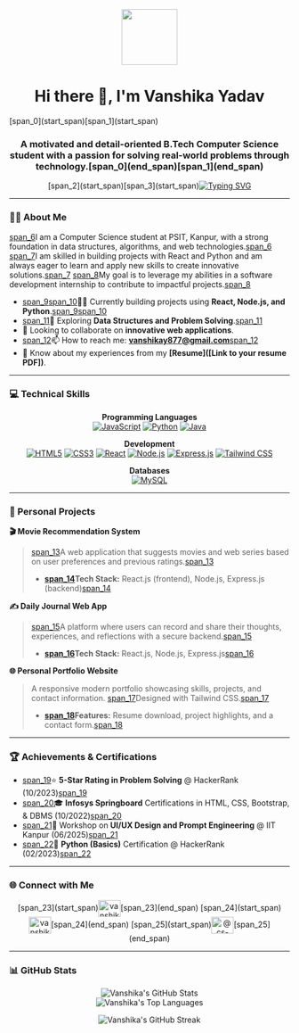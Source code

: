 <div id="header" align="center">
  <img src="https://media.giphy.com/media/M9gbBd9nbDrOTu1Mqx/giphy.gif" width="100"/>
</div>

<h1 align="center">Hi there 👋, I'm Vanshika Yadav</h1>
[span_0](start_span)[span_1](start_span)<h3 align="center">A motivated and detail-oriented B.Tech Computer Science student with a passion for solving real-world problems through technology.[span_0](end_span)[span_1](end_span)</h3>

<div align="center">
  [span_2](start_span)[span_3](start_span)<a href="https://git.io/typing-svg"><img src="https://readme-typing-svg.herokuapp.com?font=Fira+Code&size=24&pause=1000&color=25F7B3&width=435&lines=B.Tech+Computer+Science+Student;Passionate+Problem+Solver[span_2](end_span)[span_3](end_span)[span_4](start_span);Web+Developer[span_4](end_span)[span_5](start_span);Eager+to+Gain+Industry+Experience[span_5](end_span)" alt="Typing SVG" /></a>
</div>

---

### 🙋‍♀️ About Me

[span_6](start_span)I am a Computer Science student at PSIT, Kanpur, with a strong foundation in data structures, algorithms, and web technologies.[span_6](end_span) [span_7](start_span)I am skilled in building projects with React and Python and am always eager to learn and apply new skills to create innovative solutions.[span_7](end_span) [span_8](start_span)My goal is to leverage my abilities in a software development internship to contribute to impactful projects.[span_8](end_span)

-   [span_9](start_span)[span_10](start_span)👩‍💻 Currently building projects using **React, Node.js, and Python**.[span_9](end_span)[span_10](end_span)
-   [span_11](start_span)🌱 Exploring **Data Structures and Problem Solving**.[span_11](end_span)
-   🤝 Looking to collaborate on **innovative web applications**.
-   [span_12](start_span)📫 How to reach me: **vanshikay877@gmail.com**[span_12](end_span)
-   📄 Know about my experiences from my **[Resume]([Link to your resume PDF])**.

---

### 💻 Technical Skills

<p align="center">
  <strong>Programming Languages</strong><br>
  <a href="#"><img alt="JavaScript" src="https://img.shields.io/badge/JavaScript-F7DF1E?style=for-the-badge&logo=javascript&logoColor=black"></a>
  <a href="#"><img alt="Python" src="https://img.shields.io/badge/Python-3776AB?style=for-the-badge&logo=python&logoColor=white"></a>
  <a href="#"><img alt="Java" src="https://img.shields.io/badge/Java-007396?style=for-the-badge&logo=java&logoColor=white"></a>
</p>

<p align="center">
  <strong>Development</strong><br>
  <a href="#"><img alt="HTML5" src="https://img.shields.io/badge/HTML5-E34F26?style=for-the-badge&logo=html5&logoColor=white"></a>
  <a href="#"><img alt="CSS3" src="https://img.shields.io/badge/CSS3-1572B6?style=for-the-badge&logo=css3&logoColor=white"></a>
  <a href="#"><img alt="React" src="https://img.shields.io/badge/React-20232A?style=for-the-badge&logo=react&logoColor=61DAFB"></a>
  <a href="#"><img alt="Node.js" src="https://img.shields.io/badge/Node.js-339933?style=for-the-badge&logo=nodedotjs&logoColor=white"></a>
  <a href="#"><img alt="Express.js" src="https://img.shields.io/badge/Express.js-000000?style=for-the-badge&logo=express&logoColor=white"></a>
  <a href="#"><img alt="Tailwind CSS" src="https://img.shields.io/badge/Tailwind_CSS-38B2AC?style=for-the-badge&logo=tailwind-css&logoColor=white"></a>
</p>

<p align="center">
  <strong>Databases</strong><br>
  <a href="#"><img alt="MySQL" src="https://img.shields.io/badge/MySQL-4479A1?style=for-the-badge&logo=mysql&logoColor=white"></a>
</p>

---

### 🚀 Personal Projects

**🎬 Movie Recommendation System**
> [span_13](start_span)A web application that suggests movies and web series based on user preferences and previous ratings.[span_13](end_span)
> - **[span_14](start_span)Tech Stack:** React.js (frontend), Node.js, Express.js (backend)[span_14](end_span)

**✍️ Daily Journal Web App**
> [span_15](start_span)A platform where users can record and share their thoughts, experiences, and reflections with a secure backend.[span_15](end_span)
> - **[span_16](start_span)Tech Stack:** React.js, Node.js, Express.js[span_16](end_span)

**🌐 Personal Portfolio Website**
> A responsive modern portfolio showcasing skills, projects, and contact information. [span_17](start_span)Designed with Tailwind CSS.[span_17](end_span)
> - **[span_18](start_span)Features:** Resume download, project highlights, and a contact form.[span_18](end_span)

---

### 🏆 Achievements & Certifications

-   [span_19](start_span)⭐ **5-Star Rating in Problem Solving** @ HackerRank (10/2023)[span_19](end_span)
-   [span_20](start_span)🎓 **Infosys Springboard** Certifications in HTML, CSS, Bootstrap, & DBMS (10/2022)[span_20](end_span)
-   [span_21](start_span)🧠 Workshop on **UI/UX Design and Prompt Engineering** @ IIT Kanpur (06/2025)[span_21](end_span)
-   [span_22](start_span)🐍 **Python (Basics)** Certification @ HackerRank (02/2023)[span_22](end_span)

---

### 🌐 Connect with Me

<p align="center">
[span_23](start_span)<a href="https://linkedin.com/in/vanshika-yadav-9288a3290" target="blank"><img align="center" src="https://raw.githubusercontent.com/rahuldkjain/github-profile-readme-generator/master/src/images/icons/Social/linked-in-alt.svg" alt="vanshika-yadav-9288a3290" height="30" width="40" /></a>[span_23](end_span)
[span_24](start_span)<a href="https://www.leetcode.com/Vanshikayadav133" target="blank"><img align="center" src="https://raw.githubusercontent.com/rahuldkjain/github-profile-readme-generator/master/src/images/icons/Social/leet-code.svg" alt="vanshikayadav133" height="30" width="40" /></a>[span_24](end_span)
[span_25](start_span)<a href="https://www.hackerrank.com/CS-2201640100318" target="blank"><img align="center" src="https://raw.githubusercontent.com/rahuldkjain/github-profile-readme-generator/master/src/images/icons/Social/hacker-rank.svg" alt="@cs-2201640100318" height="30" width="40" /></a>[span_25](end_span)
</p>

---

### 📊 GitHub Stats

<p align="center">
  <img src="https://github-readme-stats.vercel.app/api?username=vanshikayadav13&show_icons=true&theme=dracula&include_all_commits=true&count_private=true" alt="Vanshika's GitHub Stats" />
  <br/>
  <img src="https://github-readme-stats.vercel.app/api/top-langs/?username=vanshikayadav13&layout=compact&langs_count=8&theme=dracula" alt="Vanshika's Top Languages" />
</p>

<p align="center">
  <img src="https://github-readme-streak-stats.herokuapp.com/?user=vanshikayadav13&theme=dark" alt="Vanshika's GitHub Streak" />
</p>
